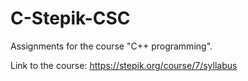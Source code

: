 # C-Stepik-CSC
Assignments for the course "C++ programming".

Link to the course: https://stepik.org/course/7/syllabus

